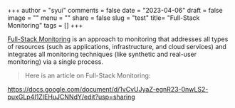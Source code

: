 +++
author = "syui"
comments = false
date = "2023-04-06"
draft = false
image = ""
menu = ""
share = false
slug = "test"
title= "Full-Stack Monitoring"
tags = []
+++

[Full-Stack Monitoring](https://www.adservio.fr/post/full-stack-monitoring-best-features-and-tools) is an approach to monitoring that addresses all types of resources (such as applications, infrastructure, and cloud services) and integrates all monitoring techniques (like synthetic and real-user monitoring) via a single process.

> Here is an article on Full-Stack Monitoring: 

https://docs.google.com/document/d/1vCvUJyaZ-egnR23-0nwLS2-puxGLp4I1ZIEHuJCNNdY/edit?usp=sharing

